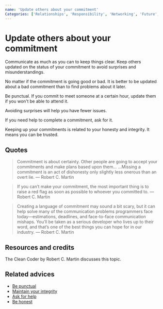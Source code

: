 ```yaml
---
name: 'Update others about your commitment'
Categories: ['Relationships', 'Responsibility', 'Networking', 'Future', 'Communication', 'Commitment', 'Integrity', 'Trust', 'Honesty']
---
```

# Update others about your commitment

Communicate as much as you can to keep things clear. Keep others updated on the status of your commitment to avoid surprises and misunderstandings.

No matter if the commitment is going good or bad. It is better to be updated about a bad commitment than to find problems about it later.

Be punctual. If you commit to meet someone at a certain hour, update them if you won't be able to attend it.

Avoiding surprises will help you have fewer issues.

If you need help to complete a commitment, ask for it.

Keeping up your commitments is related to your honesty and integrity. It means you can be trusted.

## Quotes

> Commitment is about certainty. Other people are going to accept your commitments and make plans based upon them... ...Missing a commitment is an act of dishonesty only slightly less onerous than an overt lie. ― Robert C. Martin

> If you can’t make your commitment, the most important thing is to raise a red flag as soon as possible to whoever you committed to. ― Robert C. Martin

> Creating a language of commitment may sound a bit scary, but it can help solve many of the communication problems programmers face today—estimations, deadlines, and face-to-face communication mishaps. You’ll be taken as a serious developer who lives up to their word, and that’s one of the best things you can hope for in our industry. ― Robert C. Martin

## Resources and credits

The Clean Coder by Robert C. Martin discusses this topic.

## Related advices

- [Be punctual](../Be%20punctual/index.md)
- [Maintain your integrity](../Maintain%20your%20integrity/index.md)
- [Ask for help](../Ask%20for%20help/index.md)
- [Be honest](../Be%20honest/index.md)